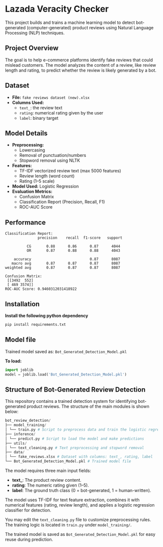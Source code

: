 # Lazada Veracity Checker
This project builds and trains a machine learning model to detect bot-generated (computer-generated) product reviews using Natural Language Processing (NLP) techniques.
## Project Overview
The goal is to help e-commerce platforms identify fake reviews that could mislead customers. The model analyzes the content of a review, like review length and rating, to predict whether the review is likely generated by a bot.
## Dataset
- **File:** `fake reviews dataset (new).xlsx`
- **Columns Used:**
  - `text_`: the review text
  - `rating`: numerical rating given by the user
  - `label`: binary target 
## Model Details
- **Preprocessing:**
  - Lowercasing
  - Removal of punctuation/numbers
  - Stopword removal using NLTK
- **Features:**
  - TF-IDF vectorized review text (max 5000 features)
  - Review length (word count)
  - Rating (1–5 scale)
- **Model Used:** Logistic Regression
- **Evaluation Metrics:**
  - Confusion Matrix
  - Classification Report (Precision, Recall, F1)
  - ROC-AUC Score
## Performance
```
Classification Report:
               precision    recall  f1-score   support

          CG       0.88      0.86      0.87      4044
          OR       0.87      0.88      0.88      4043

    accuracy                           0.87      8087
   macro avg       0.87      0.87      0.87      8087
weighted avg       0.87      0.87      0.87      8087

Confusion Matrix:
 [[3492  552]
 [ 469 3574]]
ROC-AUC Score: 0.9460312031418922
```
## Installation
**Install the following python dependency**

```python
pip install requirements.txt
```
## Model file
Trained model saved as: `Bot_Generated_Detection_Model.pkl`

**To load:**
```python
import joblib
model = joblib.load('Bot_Generated_Detection_Model.pkl')
```

## Structure of Bot-Generated Review Detection
This repository contains a trained detection system for identifying bot-generated product reviews. The structure of the main modules is shown below:
```python
bot_review_detection/
├── model_training/
│ └── train.py # Script to preprocess data and train the logistic regression model
├── inference/
│ └── predict.py # Script to load the model and make predictions
├── utils/
│ └── text_cleaning.py # Text preprocessing and stopword removal
├── data/
│ └── fake_reviews.xlsx # Dataset with columns: text_, rating, label
└── Bot_Generated_Detection_Model.pkl # Trained model file
```
The model requires three main input fields:
- **text_**: The product review content.
- **rating**: The numeric rating given (1–5).
- **label**: The ground truth class (0 = bot-generated, 1 = human-written).

The model uses TF-IDF for text feature extraction, combines it with numerical features (rating, review length), and applies a logistic regression classifier for detection.

You may edit the `text_cleaning.py` file to customize preprocessing rules.  
The training logic is located in `train.py` under `model_training/`.

The trained model is saved as `Bot_Generated_Detection_Model.pkl` for easy reuse during prediction.
